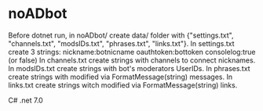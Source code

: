 # noADbot
Before dotnet run, in noADbot/ create data/ folder with {"settings.txt", "channels.txt", "modsIDs.txt", "phrases.txt", "links.txt"}.
In settings.txt create 3 strings:
nickname:botnicname
oauthtoken:bottoken
consolelog:true (or false)
In channels.txt create strings with channels to connect nicknames.
In modsIDs.txt create strings with bot's moderators UserIDs.
In phrases.txt create strings with modified via FormatMessage(string) messages.
In links.txt create strings witch modified via FormatMessage(string) links.

C# .net 7.0
